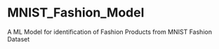 # MNIST_Fashion_Model

A ML Model for identification of Fashion Products from MNIST Fashion Dataset
